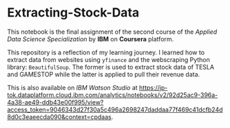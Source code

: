 # Extracting-Stock-Data
This notebook is the final assignment of the second course of the *Applied Data Science Specialization* by <b>IBM</b> on <b>Coursera</b> platform.

This repository is a reflection of my learning journey. I learned how to extract data from websites using `yfinance` and the webscraping Python library: `BeautifulSoup`. The former is used to extract stock data of TESLA and GAMESTOP while the latter is applied to pull their revenue data. 

This is also available on *IBM Watson Studio* at https://jp-tok.dataplatform.cloud.ibm.com/analytics/notebooks/v2/92d25ac9-396a-4a38-ae49-ddb43e00f995/view?access_token=9046343d27f30a5c496a2698247daddaa77f469c41dcfb24d8d0c3eaeecda090&context=cpdaas.
